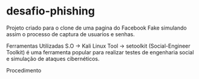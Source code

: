 # desafio-phishing
Projeto criado para o clone de uma pagina do Facebook Fake simulando assim o processo de captura de usuarios e senhas.

Ferramentas Utilizadas
S.O -> Kali Linux
Tool -> setoolkit (Social-Engineer Toolkit) é uma ferramenta popular para realizar testes de engenharia social e simulação de ataques cibernéticos.

Procedimento
